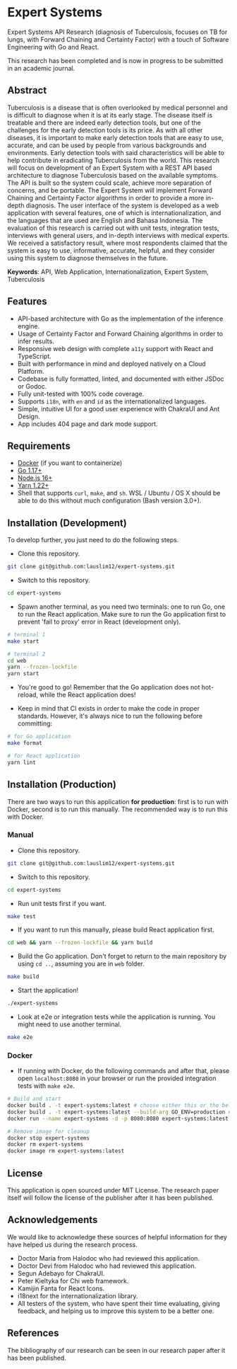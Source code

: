 # Expert Systems

Expert Systems API Research (diagnosis of Tuberculosis, focuses on TB for lungs, with Forward Chaining and Certainty Factor) with a touch of Software Engineering with Go and React.

This research has been completed and is now in progress to be submitted in an academic journal.

## Abstract

Tuberculosis is a disease that is often overlooked by medical personnel and is difficult to diagnose when it is at its early stage. The disease itself is treatable and there are indeed early detection tools, but one of the challenges for the early detection tools is its price. As with all other diseases, it is important to make early detection tools that are easy to use, accurate, and can be used by people from various backgrounds and environments. Early detection tools with said characteristics will be able to help contribute in eradicating Tuberculosis from the world. This research will focus on development of an Expert System with a REST API based architecture to diagnose Tuberculosis based on the available symptoms. The API is built so the system could scale, achieve more separation of concerns, and be portable. The Expert System will implement Forward Chaining and Certainty Factor algorithms in order to provide a more in-depth diagnosis. The user interface of the system is developed as a web application with several features, one of which is internationalization, and the languages that are used are English and Bahasa Indonesia. The evaluation of this research is carried out with unit tests, integration tests, interviews with general users, and in-depth interviews with medical experts. We received a satisfactory result, where most respondents claimed that the system is easy to use, informative, accurate, helpful, and they consider using this system to diagnose themselves in the future.

**Keywords**: API, Web Application, Internationalization, Expert System, Tuberculosis

## Features

- API-based architecture with Go as the implementation of the inference engine.
- Usage of Certainty Factor and Forward Chaining algorithms in order to infer results.
- Responsive web design with complete `a11y` support with React and TypeScript.
- Built with performance in mind and deployed natively on a Cloud Platform.
- Codebase is fully formatted, linted, and documented with either JSDoc or Godoc.
- Fully unit-tested with 100% code coverage.
- Supports `i18n`, with `en` and `id` as the internationalized languages.
- Simple, intuitive UI for a good user experience with ChakraUI and Ant Design.
- App includes 404 page and dark mode support.

## Requirements

- [Docker](https://www.docker.com/) (if you want to containerize)
- [Go 1.17+](https://golang.org/)
- [Node.js 16+](https://nodejs.org/en/)
- [Yarn 1.22+](https://yarnpkg.com/)
- Shell that supports `curl`, `make`, and `sh`. WSL / Ubuntu / OS X should be able to do this without much configuration (Bash version 3.0+).

## Installation (Development)

To develop further, you just need to do the following steps.

- Clone this repository.

```bash
git clone git@github.com:lauslim12/expert-systems.git
```

- Switch to this repository.

```bash
cd expert-systems
```

- Spawn another terminal, as you need two terminals: one to run Go, one to run the React application. Make sure to run the Go application first to prevent 'fail to proxy' error in React (development only).

```bash
# terminal 1
make start

# terminal 2
cd web
yarn --frozen-lockfile
yarn start
```

- You're good to go! Remember that the Go application does not hot-reload, while the React application does!

- Keep in mind that CI exists in order to make the code in proper standards. However, it's always nice to run the following before committing:

```bash
# for Go application
make format

# for React application
yarn lint
```

## Installation (Production)

There are two ways to run this application **for production**: first is to run with Docker, second is to run this manually. The recommended way is to run this with Docker.

### Manual

- Clone this repository.

```bash
git clone git@github.com:lauslim12/expert-systems.git
```

- Switch to this repository.

```bash
cd expert-systems
```

- Run unit tests first if you want.

```bash
make test
```

- If you want to run this manually, please build React application first.

```bash
cd web && yarn --frozen-lockfile && yarn build
```

- Build the Go application. Don't forget to return to the main repository by using `cd ..`, assuming you are in `web` folder.

```bash
make build
```

- Start the application!

```bash
./expert-systems
```

- Look at e2e or integration tests while the application is running. You might need to use another terminal.

```bash
make e2e
```

### Docker

- If running with Docker, do the following commands and after that, please open `localhost:8080` in your browser or run the provided integration tests with `make e2e`.

```bash
# Build and start
docker build . -t expert-systems:latest # choose either this or the below one
docker build . -t expert-systems:latest --build-arg GO_ENV=production # if you want HTTPS with 'X-Forwarded-Proto' header, some services like Heroku use this for HTTPS
docker run --name expert-systems -d -p 8080:8080 expert-systems:latest

# Remove image for cleanup
docker stop expert-systems
docker rm expert-systems
docker image rm expert-systems:latest
```

## License

This application is open sourced under MIT License. The research paper itself will follow the license of the publisher after it has been published.

## Acknowledgements

We would like to acknowledge these sources of helpful information for they have helped us during the research process.

- Doctor Maria from Halodoc who had reviewed this application.
- Doctor Devi from Halodoc who had reviewed this application.
- Segun Adebayo for ChakraUI.
- Peter Kieltyka for Chi web framework.
- Kamijin Fanta for React Icons.
- i18next for the internationalization library.
- All testers of the system, who have spent their time evaluating, giving feedback, and helping us to improve this system to be a better one.

## References

The bibliography of our research can be seen in our research paper after it has been published.
